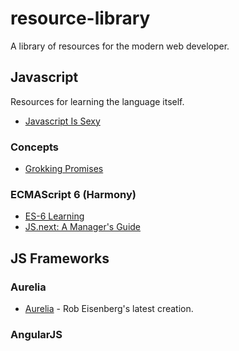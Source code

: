 # resource-library
A library of resources for the modern web developer.

## Javascript
Resources for learning the language itself.
- [Javascript Is Sexy](http://javascriptissexy.com/)

### Concepts
- [Grokking Promises](http://rangle.io/blog/the-art-of-promise-based-architecture/)

### ECMAScript 6 (Harmony)
- [ES-6 Learning](https://github.com/ericdouglas/ES6-Learning)
- [JS.next: A Manager's Guide](http://chimera.labs.oreilly.com/books/1234000001623/index.html)

## JS Frameworks

### Aurelia
- [Aurelia](http://aurelia.io/index.html) - Rob Eisenberg's latest creation.
### AngularJS
